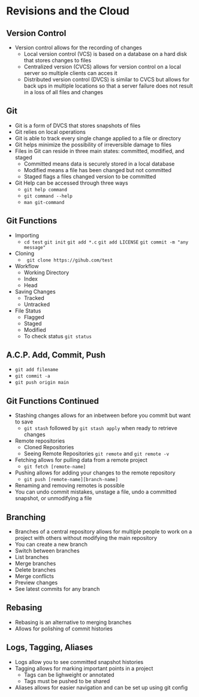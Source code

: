 # Revisions and the Cloud

## Version Control
* Version control allows for the recording of changes
  * Local version control (VCS) is based on a database on a hard disk that stores changes to files
  * Centralized version (CVCS) allows for version control on a local server so multiple clients       can acces it
  * Distributed version control (DVCS) is similar to CVCS but allows for back ups in multiple         locations so that a server failure does not result in a loss of all files and changes

## Git
  * Git is a form of DVCS that stores snapshots of files
  * Git relies on local operations
  * Git is able to track every single change applied to a file or directory
  * Git helps minimize the possibility of irreversible damage to files
  * Files in Git can reside in three main states: committed, modified, and staged
    * Committed means data is securely stored in a local database
    * Modified means a file has been changed but not committed
    * Staged flags a files changed version to be committed
  * Git Help can be accessed through three ways
    * ```git help command```
    * ```git command --help```
    * ```man git-command```
    
## Git Functions
  * Importing
      * ```cd test```
        ```git init```
        ```git add *.c```
        ```git add LICENSE```
        ```git commit -m "any message"```
  * Cloning
    * ``` git clone https://gihub.com/test```
  * Workflow
    * Working Directory
    * Index
    * Head
  * Saving Changes
    * Tracked 
    * Untracked
  * File Status
    * Flagged
    * Staged
    * Modified
    * To check status ```git status```

## A.C.P. Add, Commit, Push
  * ```git add filename```
  * ```git commit -a```
  * ```git push origin main```
  
## Git Functions Continued
  * Stashing changes allows for an inbetween before you commit but want to save
    * ```git stash``` followed by ```git stash apply``` when ready to retrieve       changes
  * Remote repositories
    * Cloned Repositories
    * Seeing Remote Repositories
      ```git remote``` and ```git remote -v```
  * Fetching allows for pulling data from a remote project
    * ```git fetch [remote-name]```
  * Pushing allows for adding your changes to the remote repository
    * ```git push [remote-name][branch-name]```
  * Renaming and removing remotes is possible
  * You can undo commit mistakes, unstage a file, undo a committed snapshot, or unmodifying a file
  
## Branching
  * Branches of a central repository allows for multiple people to work on a project with others without modifying the main repository
  * You can create a new branch
  * Switch between branches
  * List branches
  * Merge branches
  * Delete branches
  * Merge conflicts
  * Preview changes
  * See latest commits for any branch

## Rebasing
  * Rebasing is an alternative to merging branches
  * Allows for polishing of commit histories

## Logs, Tagging, Aliases
  * Logs allow you to see committed snapshot histories
  * Tagging allows for marking important points in a project
    * Tags can be lighweight or annotated
    * Tags must be pushed to be shared
  * Aliases allows for easier navigation and can be set up using git config
  
    
  
        
  
